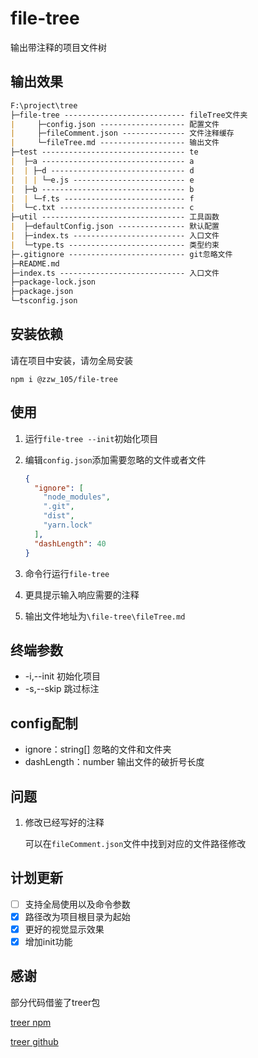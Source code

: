 # file-tree  

输出带注释的项目文件树

## 输出效果

```markdown
F:\project\tree
├─file-tree --------------------------- fileTree文件夹
|     ├─config.json ------------------- 配置文件
|     ├─fileComment.json -------------- 文件注释缓存
|     └─fileTree.md ------------------- 输出文件
├─test -------------------------------- te
|  ├─a -------------------------------- a
|  | ├─d ------------------------------ d
|  | | └─e.js ------------------------- e
|  ├─b -------------------------------- b
|  | └─f.ts --------------------------- f
|  └─c.txt ---------------------------- c
├─util -------------------------------- 工具函数
|  ├─defaultConfig.json --------------- 默认配置
|  ├─index.ts ------------------------- 入口文件
|  └─type.ts -------------------------- 类型约束
├─.gitignore -------------------------- git忽略文件
├─README.md
├─index.ts ---------------------------- 入口文件
├─package-lock.json
├─package.json
└─tsconfig.json
```

## 安装依赖

请在项目中安装，请勿全局安装

```shell
npm i @zzw_105/file-tree
```

## 使用

1. 运行`file-tree --init`初始化项目

2. 编辑`config.json`添加需要忽略的文件或者文件

   ```json
   {
     "ignore": [
       "node_modules",
       ".git",
       "dist",
       "yarn.lock"
     ],
     "dashLength": 40
   }
   ```

3. 命令行运行`file-tree`

4. 更具提示输入响应需要的注释

5. 输出文件地址为`\file-tree\fileTree.md`

## 终端参数

- -i,--init 初始化项目
- -s,--skip 跳过标注

## config配制

- ignore：string[] 忽略的文件和文件夹
- dashLength：number 输出文件的破折号长度

## 问题

1. 修改已经写好的注释

   可以在`fileComment.json`文件中找到对应的文件路径修改

## 计划更新

- [ ] 支持全局使用以及命令参数
- [x] 路径改为项目根目录为起始
- [x] 更好的视觉显示效果
- [x] 增加init功能

## 感谢

部分代码借鉴了treer包

[treer npm](https://www.npmjs.com/package/treer)

[treer github](https://github.com/derycktse/treer)
